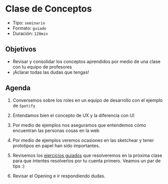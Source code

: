 # Clase de Conceptos

- Tipo: `seminario`
- Formato: `guiado`
- Duración: `120min`

## Objetivos

- Revisar y consolidar los conceptos aprendidos por medio de una clase con tu
  equipo de profesores
- ¡Aclarar todas las dudas que tengas!

## Agenda

1. Conversemos sobre los roles en un equipo de desarrollo con el ejemplo de
   `Spotify`

   <!--

   Podemos empezar reflexionando con las estudiantes ¿Qué roles creemos que
   podemos encontrar en Spotify?

   Quién creemos que puede ser el encargado de que:

   - El producto resuelva los problemas de los usuarios. Como por ejemplo, tener
     cuentas familiares
   - La interfaz sea fácil de usar y que tenga todo el branding característico de
     Spotify (verde y negro)
   - Todas las canciones sean fáciles de encontrar y que estén guardadas de una
     forma en la que sea fácil su reproducción

   Roles:

   - UX Designer: es el encargado
   - Visual Designer:
   - Front-end developer:
   - Back-end developer:
   - QA:
   - Data scientist:
   - Product manager:
   - Project manager:

   -->

2. Entendamos bien el concepto de UX y la diferencia con UI

   <!--

   Aquí explicamos qué es UI y hacemos la relación directamente con GUI. Un poco
   de historia. Se empezó a usar GUI desde que Apple lanzó su primer computador.
   Ya que al tener un mouse y una forma de interactuar distinta a la pantalla
   negra + comandos, se empezó a referir a ella como Graphical User Interface.
   Un término que fue cambiando con el pasar de los años a solo UI. Sin embargo,
   eso puede traer mucha confusión ahora que estamos hablando de Voice UIs.

    -->

3. Por medio de ejemplos nos aseguramos que entendemos cómo encuentran las
   personas cosas en la web

   <!--

   ¿Te acuerdas la última vez que quisiste ir al cine?

   * Sabías qué película verías
   * Sabías en qué cine la verías
   * Sabías a qué hora la verías

   Planeamos una visita al cine en ese momento y revisamos las distintas formas
   en las que encontramos cosas en la web dependiendo del contexto.

   -->

4. Por medio de ejemplos veremos ocasiones en las sketchear y tener prototipos
   en papel han sido importantes.

   <!--

   Veamos los siguientes videos y discutamos: https://youtu.be/9wQkLthhHKA y
   https://www.youtube.com/watch?v=r36NNGzNvjo. La principal reflexión es lo
   económico y la cantidad de iteraciones que se pueden realizar en papel.

   -->

5. Revisemos los [ejercicios guiados](07-ejercicios-guiados.md) que resolveremos
   en la próxima clase para que intentes resolverlos por tu cuenta primero.
   Veamos un par de tips :)

   <!--

   Dejar claro que pueden traer sus propuestas. Y que su creatividad basada en la
   teoría y su curiosidad son valoradas.

   -->

6. Revisar el Opening e ir respondiendo dudas.

